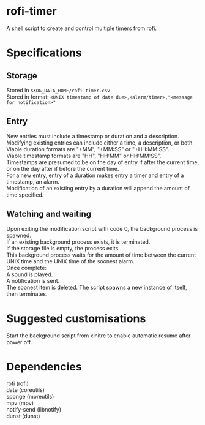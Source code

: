 # rofi-timer

A shell script to create and control multiple timers from rofi.  

# Specifications

## Storage

Stored in `$XDG_DATA_HOME/rofi-timer.csv`  
Stored in format: `<UNIX timestamp of date due>,<alarm/timer>,"<message for notification>"`  

## Entry

New entries must include a timestamp or duration and a description.  
Modifying existing entries can include either a time, a description, or both.  
Viable duration formats are "+MM", "+MM:SS" or "+HH:MM:SS".  
Viable timestamp formats are "HH", "HH:MM" or HH:MM:SS".  
Timestamps are presumed to be on the day of entry if after the current time, or on the day after if before the current time.  
For a new entry, entry of a duration makes entry a timer and entry of a timestamp, an alarm.  
Modification of an existing entry by a duration will append the amount of time specified.  

## Watching and waiting

Upon exiting the modification script with code 0, the background process is spawned.  
If an existing background process exists, it is terminated.  
If the storage file is empty, the process exits.  
This background process waits for the amount of time between the current UNIX time and the UNIX time of the soonest alarm.  
Once complete:  
A sound is played.  
A notification is sent.  
The soonest item is deleted.
The script spawns a new instance of itself, then terminates.  

# Suggested customisations

Start the background script from xinitrc to enable automatic resume after power off.  

# Dependencies

rofi (rofi)  
date (coreutils)  
sponge (moreutils)  
mpv (mpv)  
notify-send (libnotify)  
dunst (dunst)  
